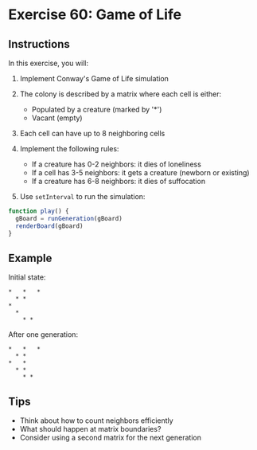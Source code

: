 # Exercise 60: Game of Life

## Instructions
In this exercise, you will:
1. Implement Conway's Game of Life simulation
2. The colony is described by a matrix where each cell is either:
   - Populated by a creature (marked by '*')
   - Vacant (empty)
3. Each cell can have up to 8 neighboring cells

4. Implement the following rules:
   - If a creature has 0-2 neighbors: it dies of loneliness
   - If a cell has 3-5 neighbors: it gets a creature (newborn or existing)
   - If a creature has 6-8 neighbors: it dies of suffocation

5. Use `setInterval` to run the simulation:
```javascript
function play() {
  gBoard = runGeneration(gBoard)
  renderBoard(gBoard)
}
```

## Example
Initial state:
```
*   *   *
  * *   
*       
  *     
    * * 
```

After one generation:
```
*   *   *
  * *   
*   *   
  * *   
    * * 
```

## Tips
- Think about how to count neighbors efficiently
- What should happen at matrix boundaries?
- Consider using a second matrix for the next generation